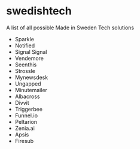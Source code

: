 # swedishtech
A list of all possible Made in Sweden Tech solutions

- Sparkle
- Notified
- Signal Signal
- Vendemore
- Seenthis
- Strossle
- Mynewsdesk
- Ungapped
- Minutemailer
- Albacross
- Divvit
- Triggerbee
- Funnel.io
- Peltarion
- Zenia.ai
- Apsis
- Firesub
